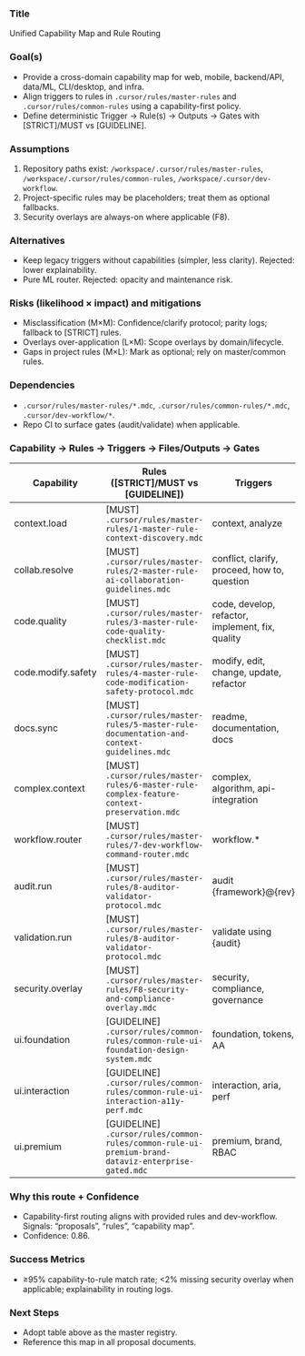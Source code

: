 ### Title
Unified Capability Map and Rule Routing

### Goal(s)
- Provide a cross-domain capability map for web, mobile, backend/API, data/ML, CLI/desktop, and infra.
- Align triggers to rules in `.cursor/rules/master-rules` and `.cursor/rules/common-rules` using a capability-first policy.
- Define deterministic Trigger → Rule(s) → Outputs → Gates with [STRICT]/MUST vs [GUIDELINE].

### Assumptions
1. Repository paths exist: `/workspace/.cursor/rules/master-rules`, `/workspace/.cursor/rules/common-rules`, `/workspace/.cursor/dev-workflow`.
2. Project-specific rules may be placeholders; treat them as optional fallbacks.
3. Security overlays are always-on where applicable (F8).

### Alternatives
- Keep legacy triggers without capabilities (simpler, less clarity). Rejected: lower explainability.
- Pure ML router. Rejected: opacity and maintenance risk.

### Risks (likelihood × impact) and mitigations
- Misclassification (M×M): Confidence/clarify protocol; parity logs; fallback to [STRICT] rules.
- Overlays over-application (L×M): Scope overlays by domain/lifecycle.
- Gaps in project rules (M×L): Mark as optional; rely on master/common rules.

### Dependencies
- `.cursor/rules/master-rules/*.mdc`, `.cursor/rules/common-rules/*.mdc`, `.cursor/dev-workflow/*`.
- Repo CI to surface gates (audit/validate) when applicable.

### Capability → Rules → Triggers → Files/Outputs → Gates
| Capability | Rules ([STRICT]/MUST vs [GUIDELINE]) | Triggers | Files/Outputs | Gates |
|---|---|---|---|---|
| context.load | [MUST] `.cursor/rules/master-rules/1-master-rule-context-discovery.mdc` | context, analyze | Loaded READMEs; selected rules list | N/A |
| collab.resolve | [MUST] `.cursor/rules/master-rules/2-master-rule-ai-collaboration-guidelines.mdc` | conflict, clarify, proceed, how to, question | Conversation protocol adherence | N/A |
| code.quality | [MUST] `.cursor/rules/master-rules/3-master-rule-code-quality-checklist.mdc` | code, develop, refactor, implement, fix, quality | Checklists, lint/test criteria | CI quality gates |
| code.modify.safety | [MUST] `.cursor/rules/master-rules/4-master-rule-code-modification-safety-protocol.mdc` | modify, edit, change, update, refactor | Change plan; validation checklist | Change-safety checklist pass |
| docs.sync | [MUST] `.cursor/rules/master-rules/5-master-rule-documentation-and-context-guidelines.mdc` | readme, documentation, docs | Updated docs/ and references | Docs lints |
| complex.context | [MUST] `.cursor/rules/master-rules/6-master-rule-complex-feature-context-preservation.mdc` | complex, algorithm, api-integration | Context bundle; invariants | Reviewer checklist |
| workflow.router | [MUST] `.cursor/rules/master-rules/7-dev-workflow-command-router.mdc` | workflow.* | Protocol paths | N/A |
| audit.run | [MUST] `.cursor/rules/master-rules/8-auditor-validator-protocol.mdc` | audit {framework}@{rev} | `reports/audit-*.md` | Audit gates |
| validation.run | [MUST] `.cursor/rules/master-rules/8-auditor-validator-protocol.mdc` | validate using {audit} | `reports/validation-*.md` | Validation gates |
| security.overlay | [MUST] `.cursor/rules/master-rules/F8-security-and-compliance-overlay.mdc` | security, compliance, governance | `[SECURITY CHECK]` notes | Block on criticals |
| ui.foundation | [GUIDELINE] `.cursor/rules/common-rules/common-rule-ui-foundation-design-system.mdc` | foundation, tokens, AA | tokens, grids | AA contrast gates |
| ui.interaction | [GUIDELINE] `.cursor/rules/common-rules/common-rule-ui-interaction-a11y-perf.mdc` | interaction, aria, perf | micro-interactions, ARIA | INP/LCP budgets |
| ui.premium | [GUIDELINE] `.cursor/rules/common-rules/common-rule-ui-premium-brand-dataviz-enterprise-gated.mdc` | premium, brand, RBAC | premium UX specs | AA/perf preserved |

### Why this route + Confidence
- Capability-first routing aligns with provided rules and dev-workflow. Signals: “proposals”, “rules”, “capability map”.
- Confidence: 0.86.

### Success Metrics
- ≥95% capability-to-rule match rate; <2% missing security overlay when applicable; explainability in routing logs.

### Next Steps
- Adopt table above as the master registry.
- Reference this map in all proposal documents.
